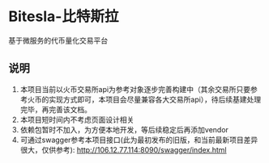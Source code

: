 # Bitesla-比特斯拉
基于微服务的代币量化交易平台

## 说明
1. 本项目当前以火币交易所api为参考对象逐步完善构建中（其余交易所只要参考火币的实现方式即可，本项目会尽量兼容各大交易所api），待后续基建处理完毕，再完善该文档。
2. 本项目短时间内不考虑页面设计相关
3. 依赖包暂时不加入，为方便本地开发，等后续稳定后再添加vendor
4. 可通过swagger参考本项目接口(此为最初发布的旧版，和当前最新项目差异很大，仅供参考): http://106.12.77.114:8090/swagger/index.html

